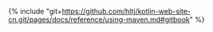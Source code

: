 {% include "git+https://github.com/hltj/kotlin-web-site-cn.git/pages/docs/reference/using-maven.md#gitbook" %}

